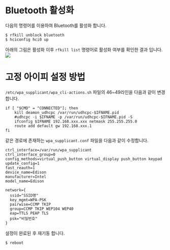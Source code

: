 # Bluetooth 활성화
다음의 명령어를 이용하여 Bluetooth를 활성화 합니다.

```
$ rfkill unblock bluetooth
$ hciconfig hci0 up
```

아래의 그림은 활성화 이후 `rfkill list` 명령어로 활성화 여부를 확인한 결과 입니다.
![](https://docs.google.com/uc?id=0B02RRVY3KrmedV9sY0ZndkdNU2c)

# 고정 아이피 설정 방법
`/etc/wpa_supplicant/wpa_cli-actions.sh` 파일의 46~49라인을 다음과 같이 변경합니다.  

```
if [ "$CMD" = "CONNECTED"]; then
    kill deamon_udhcpc /var/run/udhcpc-$IFNAME.pid
    #udhcpc -i $IFNAME -p /var/run/udhcpc-$IFNAME.pid -S
    ifconfig $IFNAME 192.168.xxx.xxx netmask 255.255.255.0
    route add default gw 192.168.xxx.1
fi
```

같은 경로에 존재하는 `wpa_supplicant.conf` 파일을 다음과 같이 수정합니다.

```
ctrl_interface=/var/run/wpa_supplicant
ctrl_interface_group=0
config_methods=virtual_push_button virtual_display push_button keypad
update_config=1
fast_reauth=1
device_name=Edison
manufacturer=Intel
model_name=Edison

network={
  ssid="SSID명"
  key_mgmt=WPA-PSK
  pairwise=CCMP TKIP
  group=CCMP TKIP WEP104 WEP40
  eap=TTLS PEAP TLS
  psk="비밀번호"
}
```

설정이 완료된 후 재기동 합니다.

```
$ reboot
```